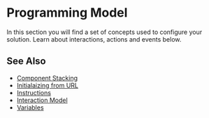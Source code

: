 # Programming Model
In this section you will find a set of concepts used to configure your solution. Learn about interactions, actions and events below.
<br/>

## See Also 

* [Component Stacking](programmingmodel/componentstacking.md)
* [Initialaizing from URL](programmingmodel/initializing.md)
* [Instructions](programmingmodel/instructions.md)
* [Interaction Model](programmingmodel/interactionmodel.md)
* [Variables](programmingmodel/variables.md)

  
<br/>
